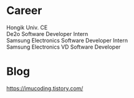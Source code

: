 
# Career
Hongik Univ. CE   
De2o Software Developer Intern     
Samsung Electronics Software Developer Intern                                                                                             
Samsung Electronics VD Software Developer

# Blog 
https://imucoding.tistory.com/      




